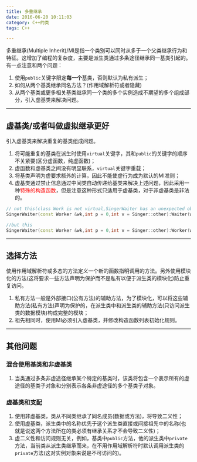 ```yaml
---
title: 多重继承
date: 2016-06-20 10:11:03
category: C++的类
tags: C++

---
```


多重继承(Multiple Inherit)/MI是指一个类别可以同时从多于一个父类继承行为和特征。这增加了编程的复杂度，主要是派生类通过多条途径继承同一基类引起的。有一点注意和两个问题：
1. 使用`public`关键字限定**每一个**基类，否则默认为私有派生；
2. 如何从两个基类继承同名方法？(作用域解析符或者隐藏)
3. 从两个基类或更多相关基类继承同一个类的多个实例造成不期望的多个组成部分，引入虚基类来解决问题。

---

## 虚基类/或者叫做虚拟继承更好

引入虚基类来解决重复的基类组成问题。
1. 将可能重复的基类在派生时使用`virtual`关键字，其和`public`的关键字的顺序不关紧要(区分虚函数，纯虚函数)；
2. 虚函数和虚基类之间没有明显联系，`virtual`关键字重载；
3. 将基类声明为虚要求额外的计算，因此不能使虚行为成为默认的MI准则；
4. 虚基类通过禁止信息通过中间类自动传递给基类来解决上述问题，因此采用一种<font color=red>特殊的构造函数</font>，但是注意这种形式只适用于虚基类，对于非虚基类是非法的。

```C++
// not this(class Work is not virtual,SingerWaiter has an unexpected objects)
SingerWaiter(const Worker &wk,int p = 0,int v = Singer::other):Waiter(wk,p),Singer(wk,v){}	//other是class Singer中的枚举量

//but this
SingerWaiter(const Worker &wk,int p = 0,int v = Singer::other):Worker(wk),Waiter(wk,p),Singer(wk,v){}	//必须在构造派生对象之前构造基类，否则将采用默认的构造函数
```

---

## 选择方法

使用作用域解析符或多态的方法定义一个新的函数指明调用的方法。另外使用模块化的方法(这将要求一些方法声明为保护而不是私有以便于派生类的模块化)防止重复访问。
1. 私有方法一般是外部接口(公有方法)的辅助方法，为了模块化，可以将这些辅助方法(私有方法)声明为保护的，在派生类中和派生类的辅助方法(只访问派生类的数据模块)构成完整的模块；
2. 祖先相同时，使用MI必须引入虚基类，并修改构造函数列表初始化规则。

---

## 其他问题

### 混合使用基类和非虚基类
1. 当类通过多条非虚途径继承某个特定的基类时，该类将包含一个表示所有的虚途径的基类子对象和分别表示各条非虚途径的多个基类子对象。

### 虚基类和支配
1. 使用非虚基类，类从不同类继承了同名成员(数据或方法)，将导致二义性；
2. 使用虚基类，派生类中的名称优先于这个派生类直接或间接祖先中的名称(也就是说这两个方法所在的类必须有继承关系才不会导致二义性)；
3. 虚二义性和访问规则无关，例如，基类中`public`方法，他的派生类中`private`方法，当前类从派生类继承而来，在不用作用域解析符时默认调用派生类的`private`方法(这对实例对象来说是不可访问的)。